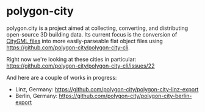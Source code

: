 # polygon-city

polygon.city is a project aimed at collecting, converting, and distributing open-source 3D building data. Its current focus is the conversion of [CityGML files](http://www.citygml.org/?id=1539) into more easily-parseable flat object files using https://github.com/polygon-city/polygon-city-cli.

Right now we're looking at these cities in particular: https://github.com/polygon-city/polygon-city-cli/issues/22

And here are a couple of works in progress:

- Linz, Germany: https://github.com/polygon-city/polygon-city-linz-export
- Berlin, Germany: https://github.com/polygon-city/polygon-city-berlin-export
